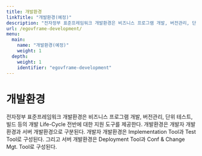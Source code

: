 ```yaml
---
title: 개발환경
linkTitle: "개발환경(예정)"
description: "전자정부 표준프레임워크 개발환경은 비즈니스 프로그램 개발, 버전관리, 단위 테스트, 빌드 등의 개발 Life-Cycle 전반에 대한 지원 도구를 제공한다. 개발환경은 개발자 개발환경과 서버 개발환경으로 구분된다. 개발자 개발환경은 Implementation Tool과 Test Tool로 구성된다. 그리고 서버 개발환경은 Deployment Tool과 Conf & Change Mgt. Tool로 구성된다."
url: /egovframe-development/
menu:
  main:
    name: "개발환경(예정)"
    weight: 1
  depth:
    weight: 1
    identifier: "egovframe-development"
---
```

# 개발환경

전자정부 표준프레임워크 개발환경은 비즈니스 프로그램 개발, 버전관리, 단위 테스트, 빌드 등의 개발 Life-Cycle 전반에 대한 지원 도구를 제공한다. 개발환경은 개발자 개발환경과 서버 개발환경으로 구분된다. 개발자 개발환경은 Implementation Tool과 Test Tool로 구성된다. 그리고 서버 개발환경은 Deployment Tool과 Conf & Change Mgt. Tool로 구성된다.
